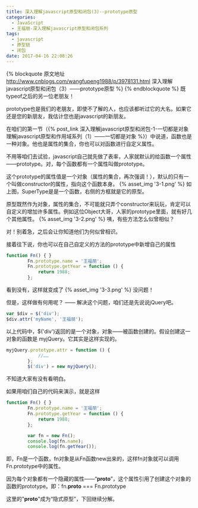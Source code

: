 ```yaml
---
title: 深入理解javascript原型和闭包(3)--prototype原型
categories:
  - JavaScript
  - 王福朋-深入理解javascript原型和闭包系列
tags:
  - javascript
  - 原型链
  - 闭包
date: 2017-04-16 22:08:26
---
```

{% blockquote 原文地址 http://www.cnblogs.com/wangfupeng1988/p/3978131.html 深入理解javascript原型和闭包（3）——prototype原型 %}
{% endblockquote %}
既typeof之后的另一位老朋友！

prototype也是我们的老朋友，即使不了解的人，也应该都听过它的大名。如果它还是您的新朋友，我估计您也是javascript的新朋友。



在咱们的第一节（{% post_link 深入理解javascript原型和闭包-1-一切都是对象 理解javascript原型和作用域系列（1）——一切都是对象 %}）中说道，函数也是一种对象。他也是属性的集合，你也可以对函数进行自定义属性。

不用等咱们去试验，javascript自己就先做了表率，人家就默认的给函数一个属性——prototype。对，每个函数都有一个属性叫做prototype。

这个prototype的属性值是一个对象（属性的集合，再次强调！），默认的只有一个叫做constructor的属性，指向这个函数本身。
{% asset_img '3-1.png' %}
如上图，SuperType是是一个函数，右侧的方框就是它的原型。

原型既然作为对象，属性的集合，不可能就只弄个constructor来玩玩，肯定可以自定义的增加许多属性。例如这位Object大哥，人家的prototype里面，就有好几个其他属性。
{% asset_img '3-2.png' %}
咦，有些方法怎么似曾相似？

对！别着急，之后会让你知道他们为何似曾相识。

接着往下说，你也可以在自己自定义的方法的prototype中新增自己的属性
```javascript
function Fn() { }
        Fn.prototype.name = '王福朋';
        Fn.prototype.getYear = function () {
            return 1988;
        };
```
看到没有，这样就变成了
{% asset_img '3-3.png' %}
没问题！
<!-- more -->

但是，这样做有何用呢？ —— 解决这个问题，咱们还是先说说jQuery吧。
```javascript
var $div = $('div');
$div.attr('myName', '王福朋');
```
以上代码中，$('div')返回的是一个对象，对象——被函数创建的。假设创建这一对象的函数是 myjQuery。它其实是这样实现的。
```javascript
myjQuery.prototype.attr = function () {
            //……
        };
        $('div') = new myjQuery();
```
不知道大家有没有看明白。

如果用咱们自己的代码来演示，就是这样
```javascript
function Fn() { }
        Fn.prototype.name = '王福朋';
        Fn.prototype.getYear = function () {
            return 1988;
        };

        var fn = new Fn();
        console.log(fn.name);
        console.log(fn.getYear());
```
即，Fn是一个函数，fn对象是从Fn函数new出来的，这样fn对象就可以调用Fn.prototype中的属性。

因为每个对象都有一个隐藏的属性——“__proto__”，这个属性引用了创建这个对象的函数的prototype。即：fn.__proto__ === Fn.prototype

这里的"__proto__"成为“隐式原型”，下回继续分解。
